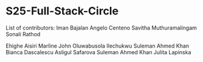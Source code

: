 # S25-Full-Stack-Circle

List of contributors:
Iman Bajalan
Angelo Centeno
Savitha Muthuramalingam
Sonali Rathod

Ehighe Aisiri
Marline John
Oluwabusola Ilechukwu
Suleman Ahmed Khan
Bianca Dascalescu
Asligul Safarova
Suleman Ahmed Khan
Julita Lapinska

